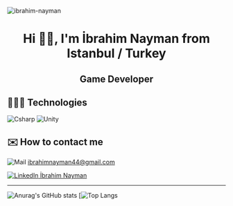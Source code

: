 <p align="left"> <img src="https://komarev.com/ghpvc/?username=ibrahim-nayman" alt="ibrahim-nayman" /> </p>
<h1 align="center">Hi 👋🏻, I'm İbrahim Nayman from Istanbul / Turkey
<h2 align="center">Game Developer
  
## 👨🏻‍💻 Technologies

![Csharp](https://i.ibb.co/fQHDQRp/Background.png)
![Unity](https://i.ibb.co/qCnfWw9/Background-1.png)


## ✉️ How to contact me

![Mail](https://i.ibb.co/wYK4D81/iconfinder-6296671-microsoft-office-office365-outlook-icon-32px.png)
<a href="mailto:ibrahimnayman44@gmail.com"> ibrahimnayman44@gmail.com </a>

[![LinkedIn](https://i.ibb.co/3fHd1cc/linkedin-socialnetwork-17441.png) İbrahim Nayman](https://www.linkedin.com/in/ibrahim-nayman/)

----

![Anurag's GitHub stats](https://github-readme-stats.vercel.app/api?username=ibrahim-nayman&show_icons=true&theme=radical)
[![Top Langs](https://github-readme-stats.vercel.app/api/top-langs/?username=ibrahim-nayman&show_icons=true&theme=radical)

<!--
Here are some ideas to get you started:

- 🔭 I’m currently working on ...
- 🌱 I’m currently learning ...
- 👯 I’m looking to collaborate on ...
- 🤔 I’m looking for help with ...
- 💬 Ask me about ...
- 📫 How to reach me: ...
- 😄 Pronouns: ...
- ⚡ Fun fact: ...
-->

